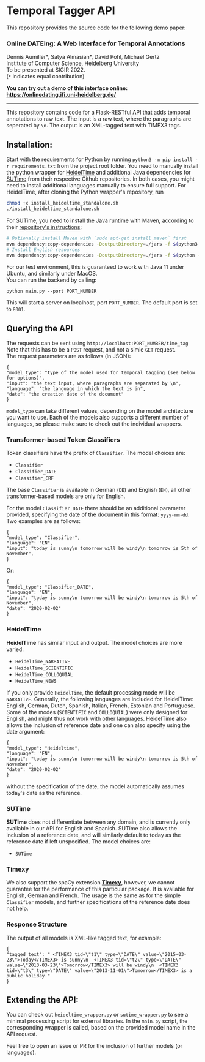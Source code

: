 # Temporal Tagger API

This repository provides the source code for the following demo paper:  


### Online DATEing: A Web Interface for Temporal Annotations
Dennis Aumiller*, Satya Almasian*, David Pohl, Michael Gertz  
Institute of Computer Science, Heidelberg University  
To be presented at SIGIR 2022.  
(`*` indicates equal contribution)

**You can try out a demo of this interface online: https://onlinedating.ifi.uni-heidelberg.de/**

---------------------------------------------

This repository contains code for a Flask-RESTful API that adds temporal annotations to raw text.
The input is a raw text, where the paragraphs are seperated by `\n`. The output is an XML-tagged text with TIMEX3 tags.

## Installation:
Start with the requirements for Python by running `python3 -m pip install -r requirements.txt` from the project root folder.
You need to manually install the python wrapper for [HeidelTime](https://github.com/PhilipEHausner/python_heideltime/) 
and additional Java dependencies for [SUTime](https://github.com/FraBle/python-sutime) from their respective Github repositories.
In both cases, you might need to install additional languages manually to ensure full support.
For HeidelTime, after cloning the Python wrapper's repository, run
```bash
chmod +x install_heideltime_standalone.sh
./install_heideltime_standalone.sh
```
For SUTime, you need to install the Java runtime with Maven, according to their [repository's instructions](https://github.com/FraBle/python-sutime#installation):
```bash
# Optionally install Maven with `sudo apt-get install maven` first
mvn dependency:copy-dependencies -DoutputDirectory=./jars -f $(python3 -c 'import importlib; import pathlib; print(pathlib.Path(importlib.util.find_spec("sutime").origin).parent / "pom.xml")')
# Install English resources
mvn dependency:copy-dependencies -DoutputDirectory=./jars -f $(python -c 'import importlib; import pathlib; print(pathlib.Path(importlib.util.find_spec("sutime").origin).parent / "pom.xml")') -P english
```
For our test environment, this is guaranteed to work with Java 11 under Ubuntu, and similarly under MacOS.  
You can run the backend by calling:
```
python main.py --port PORT_NUMBER
```

This will start a server on localhost, port `PORT_NUMBER`. The default port is set to `8001`.

## Querying the API

The requests can be sent using `http://localhost:PORT_NUMBER/time_tag`
Note that this has to be a `POST` request, and not a simle `GET` request.  
The request parameters are as follows (in JSON):

```
{
"model_type": "type of the model used for temporal tagging (see below for options)",
"input": "the text input, where paragraphs are separated by \n",
"language": "the language in which the text is in",
"date": "the creation date of the document"
}
```

`model_type` can take different values, depending on the model architecture you want to use.
Each of the models also supports a different number of languages, so please make sure to check out the individual wrappers.

### Transformer-based Token Classifiers
Token classifiers have the prefix of `Classifier`. The model choices are:

* `Classifier`
* `Classifier_DATE`
* `Classifier_CRF`

The base `Classifier` is available in German (`DE`) and English (`EN`), all other transformer-based models are only for English.

For the model `Classifier_DATE` there should be an additional parameter provided, 
specifying the date of the document in this format: `yyyy-mm-dd`.
Two examples are as follows:

```
{
"model_type": "Classifier",
"language": "EN",
"input": "today is sunny\n tomorrow will be windy\n tomorrow is 5th of November",
}
```

Or:

```
{
"model_type": "Classifier_DATE",
"language": "EN",
"input": "today is sunny\n tomorrow will be windy\n tomorrow is 5th of November",``
"date": "2020-02-02"
}
```

### HeidelTime
**HeidelTime** has similar input and output. The model choices are more varied: 

* `HeidelTime_NARRATIVE`
* `HeidelTime_SCIENTIFIC`
* `HeidelTime_COLLOQUIAL`
* `HeidelTime_NEWS`

If you only provide `HeidelTime`, the default processing mode will be `NARRATIVE`.
Generally, the following languages are included for HeidelTime: English, German, Dutch, Spanish, Italian, French, Estonian and Portuguese.
Some of the modes (`SCIENTIFIC` and `COLLOQUIAL`) were only designed for English, and might thus not work with other languages.
HeidelTime also allows the inclusion of  reference date and one can also specify using the date argument: 

```
{
"model_type": "Heideltime",
"language": "EN",
"input": "today is sunny\n tomorrow will be windy\n tomorrow is 5th of November",
"date": "2020-02-02"
}
```
without the specification of the date, the model automatically assumes today's date as the reference. 


### SUTime
**SUTime** does not differentiate between any domain, and is currently only available in our API for English and Spanish.
SUTime also allows the inclusion of a reference date, and will similarly default to today as the reference date if left unspecified.
The model choices are:

* `SUTime`

### Timexy
We also support the spaCy extension [**Timexy**](https://github.com/paulrinckens/timexy),
however, we cannot guarantee for the performance of this particular package.
It is available for English, German and French. The usage is the same as for the simple `Classifier` models,
and further specifications of the reference date does not help.

### Response Structure
The output of all models is XML-like tagged text, for example:

```
{
"tagged_text": " <TIMEX3 tid=\"t1\" type=\"DATE\" value=\"2015-03-23\">Today</TIMEX3> is sunny\n  <TIMEX3 tid=\"t2\" type=\"DATE\" value=\"2013-03-23\">Tomorrow</TIMEX3> will be windy\n  <TIMEX3 tid=\"t3\" type=\"DATE\" value=\"2013-11-01\">Tomorrow</TIMEX3> is a public holiday."
}
```

## Extending the API:
You can check out `heideltime_wrapper.py` or `sutime_wrapper.py` to see a minimal processing script for external libraries.
In the `main.py` script, the corresponding wrapper is called, based on the provided model name in the API request.

Feel free to open an issue or PR for the inclusion of further models (or languages).
